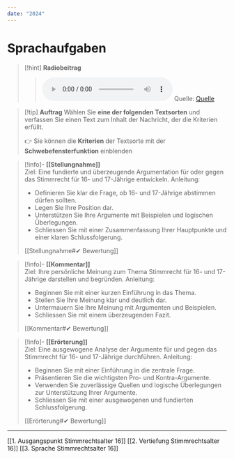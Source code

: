 ```yaml
---
date: "2024"
---
```

# Sprachaufgaben

>[!hint] **Radiobeitrag**
>><audio controls><source src="https://download-media.srf.ch/world/audio/Echo-der-Zeit-radio/2024/02/Echo-der-Zeit-radio-8493e167-6027-421a-b97d-964f756cb8fd.mp3"></audio>
>>Quelle: [Quelle](https://www.srf.ch/play/radio/redirect/detail/8493e167-6027-421a-b97d-964f756cb8fd)

>[!tip] **Auftrag**
>Wählen Sie **eine der folgenden Textsorten** und verfassen Sie einen Text zum Inhalt der Nachricht, der die Kriterien erfüllt.
>
>👉 Sie können die **Kriterien** der Textsorte mit der **Schwebefensterfunktion** einblenden

>[!info]- **[[Stellungnahme]]**  
>Ziel: Eine fundierte und überzeugende Argumentation für oder gegen das Stimmrecht für 16- und 17-Jährige entwickeln.
>Anleitung: 
> - Definieren Sie klar die Frage, ob 16- und 17-Jährige abstimmen dürfen sollten.
> - Legen Sie Ihre Position dar.
> - Unterstützen Sie Ihre Argumente mit Beispielen und logischen Überlegungen.
> - Schliessen Sie mit einer Zusammenfassung Ihrer Hauptpunkte und einer klaren Schlussfolgerung.
>
>[[Stellungnahme#✔ Bewertung]]

>[!info]- **[[Kommentar]]**  
>Ziel: Ihre persönliche Meinung zum Thema Stimmrecht für 16- und 17-Jährige darstellen und begründen.
>Anleitung: 
> - Beginnen Sie mit einer kurzen Einführung in das Thema.
> - Stellen Sie Ihre Meinung klar und deutlich dar.
> - Untermauern Sie Ihre Meinung mit Argumenten und Beispielen.
> - Schliessen Sie mit einem überzeugenden Fazit.
>
>[[Kommentar#✔ Bewertung]]

>[!info]- **[[Erörterung]]**  
>Ziel: Eine ausgewogene Analyse der Argumente für und gegen das Stimmrecht für 16- und 17-Jährige durchführen.
>Anleitung: 
> - Beginnen Sie mit einer Einführung in die zentrale Frage.
> - Präsentieren Sie die wichtigsten Pro- und Kontra-Argumente.
> - Verwenden Sie zuverlässige Quellen und logische Überlegungen zur Unterstützung Ihrer Argumente.
> - Schliessen Sie mit einer ausgewogenen und fundierten Schlussfolgerung.
>
>[[Erörterung#✔ Bewertung]]



---
[[1. Ausgangspunkt Stimmrechtsalter 16]]
[[2. Vertiefung Stimmrechtsalter 16]]
[[3. Sprache Stimmrechtsalter 16]]
